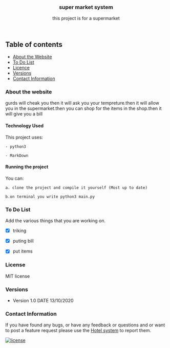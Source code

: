 <p align="center">
  <a href="https://github.com/yourUserName/YourProjectName">
  </a>
  <h3 align="center">super market system</h3>

  <p align="center">
    this project is for a supermarket
    </p>
</p>

<br>


## Table of contents
- [About the Website](#about-the-website)
- [To Do List](#to-do-list)
- [Licence](#license)
- [Versions](#versions)
- [Contact Information](#contact-information)



### About the website
gurds will cheak you then it will ask you your tempreture.then it will allow you in the supermarket.then you can shop for the items in the shop.then it will give you a bill

#### Technology Used
This project uses:

    - python3
    
    - MarkDown

#### Running the project

You can:

    a. clone the project and compile it yourself (Most up to date)
    
    b.on terminal you write python3 main.py

### To Do List

Add the various things that you are working on. 

- [x] triking
- [x] puting bill
- [x] put items






### License
MIT license

### Versions
* Version 1.0  DATE 13/10/2020



### Contact Information

If you have found any bugs, or have any feedback or questions and or want to post a feature request please use the [Hotel system](https://github.com/mallimuondu/super_market/issues) to report them.


[![license](https://img.shields.io/github/license/mashape/apistatus.svg?style=for-the-badge)](https://github.com/tamzi/ReadMe-MasterTemplates/blob/master/LICENSE)

